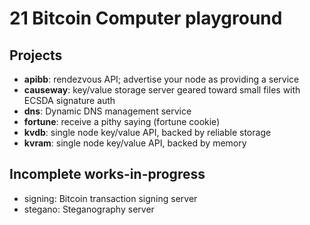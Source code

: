 
21 Bitcoin Computer playground
==============================

Projects
--------

* **apibb**: rendezvous API; advertise your node as providing a service
* **causeway**: key/value storage server geared toward small files with ECSDA signature auth
* **dns**: Dynamic DNS management service
* **fortune**: receive a pithy saying (fortune cookie)
* **kvdb**: single node key/value API, backed by reliable storage
* **kvram**: single node key/value API, backed by memory


Incomplete works-in-progress
----------------------------
* signing: Bitcoin transaction signing server
* stegano: Steganography server

